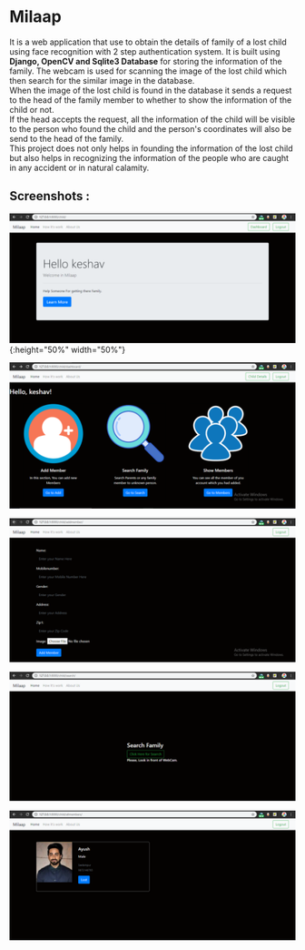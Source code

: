 # Milaap

It is a web application that use to obtain the details of family of a lost child using face recognition with 2 step authentication system.
It is built using **Django, OpenCV and Sqlite3 Database** for storing the information of the family.
The webcam is used for scanning the image of the lost child which then search for the similar image in the database.  
When the image of the lost child is found in the database it sends a request to the head of the family member to whether to show the information of the child or not.  
If the head accepts the request, all the information of the child will be visible to the person who found the child and the person's coordinates will also be send to the head of the family.  
This project does not only helps in founding the information of the lost child but also helps in recognizing the information of the people who are caught in any accident or in natural calamity.


## Screenshots :

![alt text](./docs/images/Home.PNG?raw=true "Home"){:height="50%" width="50%"}


![alt text](./docs/images/dashboard.PNG?raw=true "Dashboard")


![alt text](./docs/images/New.PNG?raw=true "Add Member")


![alt text](./docs/images/Search.PNG?raw=true "Find Family")


![alt text](./docs/images/Members.PNG?raw=true "Members List")


